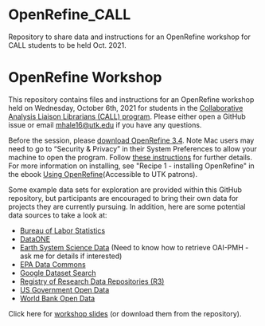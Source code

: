# OpenRefine_CALL
Repository to share data and instructions for an OpenRefine workshop for CALL students to be held Oct. 2021.


# OpenRefine Workshop

This repository contains files and instructions for an OpenRefine workshop held on Wednesday, October 6th, 2021 for students in the [Collaborative Analysis Liaison Librarians (CALL) program](https://call.infosci.utk.edu/). Please either open a GitHub issue or email mhale16@utk.edu if you have any questions.

Before the session, please [download OpenRefine 3.4](http://openrefine.org/download.html). Note Mac users may need to go to “Security & Privacy” in their System Preferences to allow your machine to open the program. Follow [these instructions](https://github.com/OpenRefine/OpenRefine/wiki/Installation-Instructions#macos) for further details. For more information on installing, see "Recipe 1 - installing OpenRefine" in the ebook [Using OpenRefine](https://utk.primo.exlibrisgroup.com/permalink/01UTN_KNOXVILLE/9go8o8/cdi_askewsholts_vlebooks_9781783289097)(Accessible to UTK patrons).

Some example data sets for exploration are provided within this GitHub repository, but participants are encouraged to bring their own data for projects they are currently pursuing. In addition, here are some potential data sources to take a look at:

- [Bureau of Labor Statistics](https://beta.bls.gov/dataQuery/search)
- [DataONE](https://www.dataone.org/) 
- [Earth System Science Data](https://www.earth-system-science-data.net/about/xml_harvesting_and_oai-pmh.html) (Need to know how to retrieve OAI-PMH - ask me for details if interested) 
- [EPA Data Commons](https://gaftp.epa.gov/EPADataCommons/) 
-  [Google Dataset Search](https://datasetsearch.research.google.com/)
- [Registry of Research Data Repositories (R3)](https://www.re3data.org/)
- [US Government Open Data](https://www.data.gov/) 
- [World Bank Open Data](https://data.worldbank.org/)

Click here for [workshop slides](https://docs.google.com/presentation/d/1dTCnD13JWkt_6D9vlXWkpaWSghWSYlhfx6_lB9AzSNw/edit?usp=sharing) (or download them from the repository).
